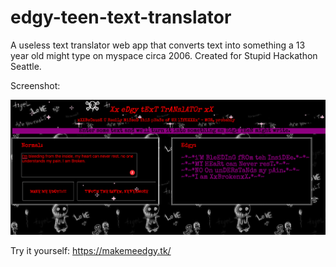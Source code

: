 # edgy-teen-text-translator
A useless text translator web app that converts text into something a 13 year old might type on myspace circa 2006.
Created for Stupid Hackathon Seattle.

Screenshot:

![Screenshot](/screenshots/screenshot1.png)

Try it yourself:
https://makemeedgy.tk/
